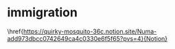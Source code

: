 # immigration

\href{https://quirky-mosquito-36c.notion.site/Numa-add973dbcc0742649ca4c0330e6f5f65?pvs=4}{Notion}